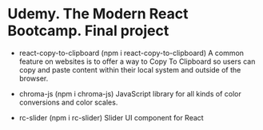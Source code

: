 # Udemy. The Modern React Bootcamp. Final project

- react-copy-to-clipboard (npm i react-copy-to-clipboard)
  A common feature on websites is to offer a way to Copy To Clipboard so users can copy and paste content within their local system and outside of the browser.

- chroma-js (npm i chroma-js)
  JavaScript library for all kinds of color conversions and color scales.

- rc-slider (npm i rc-slider)
  Slider UI component for React
